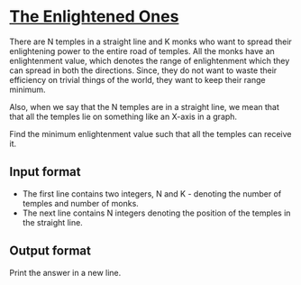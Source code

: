 # [The Enlightened Ones][link]

There are N temples in a straight line and K monks who want to spread their enlightening power to the entire road of temples. All the monks have an enlightenment value, which denotes the range of enlightenment which they can spread in both the directions. Since, they do not want to waste their efficiency on trivial things of the world, they want to keep their range minimum.

Also, when we say that the N temples are in a straight line, we mean that that all the temples lie on something like an X-axis in a graph.

Find the minimum enlightenment value such that all the temples can receive it.

## Input format

- The first line contains two integers, N and K - denoting the number of temples and number of monks.
- The next line contains N integers denoting the position of the temples in the straight line.

## Output format

Print the answer in a new line.

[link]: https://www.hackerearth.com/practice/algorithms/searching/binary-search/practice-problems/algorithm/the-enlightened-ones/
